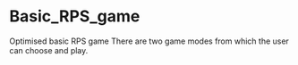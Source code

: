 # Basic_RPS_game
Optimised basic RPS game
There are two game modes from which the user can choose and play.

